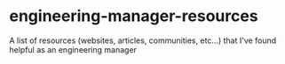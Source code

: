# engineering-manager-resources
A list of resources (websites, articles, communities, etc...) that I've found helpful as an engineering manager
